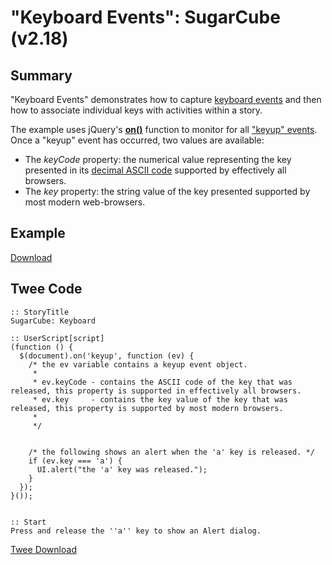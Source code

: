 # "Keyboard Events": SugarCube (v2.18)

## Summary

"Keyboard Events" demonstrates how to capture [keyboard events](https://developer.mozilla.org/en-US/docs/Web/API/KeyboardEvent) and then how to associate individual keys with activities within a story.

The example uses jQuery's **[on()](http://api.jquery.com/on/)** function to monitor for all ["keyup" events](https://developer.mozilla.org/en-US/docs/Web/Events/keyup). Once a "keyup" event has occurred, two values are available:

* The *keyCode* property: the numerical value representing the key presented in its [decimal ASCII code](http://www.asciichart.com/) supported by effectively all browsers.
* The *key* property: the string value of the key presented supported by most modern web-browsers.

## Example

[Download](sugarcube_keyboard_example.html)

## Twee Code

```twee
:: StoryTitle
SugarCube: Keyboard

:: UserScript[script]
(function () {
  $(document).on('keyup', function (ev) {
    /* the ev variable contains a keyup event object.
     *
     * ev.keyCode - contains the ASCII code of the key that was released, this property is supported in effectively all browsers.
     * ev.key     - contains the key value of the key that was released, this property is supported by most modern browsers.
     *
     */


    /* the following shows an alert when the 'a' key is released. */
    if (ev.key === 'a') {
      UI.alert("the 'a' key was released.");
    }
  });
}());


:: Start
Press and release the ''a'' key to show an Alert dialog.

```

[Twee Download](sugarcube_keyboard_twee.txt)
